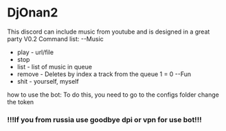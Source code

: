# DjOnan2

This discord can include music from youtube and is designed in a great party
V0.2
Command list:
--Music
  - play - url/file
  - stop
  - list - list of music in queue
  - remove - Deletes by index a track from the queue 1 = 0
--Fun
  - shit - yourself, myself

how to use the bot:
To do this, you need to go to the configs folder
change the token


### !!!If you from russia use goodbye dpi or vpn for use bot!!!

